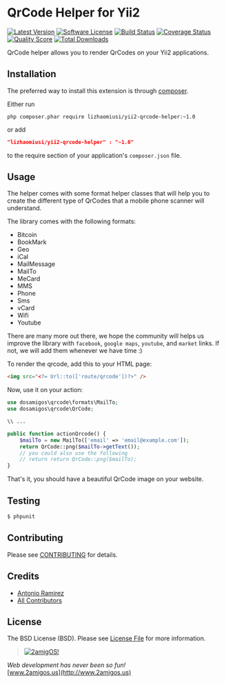 QrCode Helper for Yii2
======================

[![Latest Version](https://img.shields.io/github/tag/lizhaomiusi/yii2-qrcode-helper.svg?style=flat-square&label=release)](https://github.com/lizhaomiusi/yii2-qrcode-helper/tags)
[![Software License](https://img.shields.io/badge/license-BSD-brightgreen.svg?style=flat-square)](LICENSE.md)
[![Build Status](https://img.shields.io/travis/lizhaomiusi/yii2-qrcode-helper/master.svg?style=flat-square)](https://travis-ci.org/lizhaomiusi/yii2-qrcode-helper)
[![Coverage Status](https://img.shields.io/scrutinizer/coverage/g/lizhaomiusi/yii2-qrcode-helper.svg?style=flat-square)](https://scrutinizer-ci.com/g/lizhaomiusi/yii2-qrcode-helper/code-structure)
[![Quality Score](https://img.shields.io/scrutinizer/g/lizhaomiusi/yii2-qrcode-helper.svg?style=flat-square)](https://scrutinizer-ci.com/g/lizhaomiusi/yii2-qrcode-helper)
[![Total Downloads](https://img.shields.io/packagist/dt/lizhaomiusi/yii2-qrcode-helper.svg?style=flat-square)](https://packagist.org/packages/lizhaomiusi/yii2-qrcode-helper)


QrCode helper allows you to render QrCodes on your Yii2 applications.

Installation
------------
The preferred way to install this extension is through [composer](http://getcomposer.org/download/).

Either run

```
php composer.phar require lizhaomiusi/yii2-qrcode-helper:~1.0
```
or add

```json
"lizhaomiusi/yii2-qrcode-helper" : "~1.0"
```

to the require section of your application's `composer.json` file.

Usage
-----

The helper comes with some format helper classes that will help you to create the different type of QrCodes that a
mobile phone scanner will understand.

The library comes with the following formats:

- Bitcoin
- BookMark
- Geo
- iCal
- MailMessage
- MailTo
- MeCard
- MMS
- Phone
- Sms
- vCard
- Wifi
- Youtube

There are many more out there, we hope the community will helps us improve the library with `facebook`, `google maps`,
`youtube`, and `market` links. If not, we will add them whenever we have time :)

To render the qrcode, add this to your HTML page:

```html
<img src="<?= Url::to(['route/qrcode'])?>" />
```

Now, use it on your action:

```php
use dosamigos\qrcode\formats\MailTo;
use dosamigos\qrcode\QrCode;

\\ ...

public function actionQrcode() {
    $mailTo = new MailTo(['email' => 'email@example.com']);
    return QrCode::png($mailTo->getText());
    // you could also use the following
    // return return QrCode::png($mailTo);
}

```

That's it, you should have a beautiful QrCode image on your website.

## Testing

``` bash
$ phpunit
```

## Contributing

Please see [CONTRIBUTING](CONTRIBUTING.md) for details.

## Credits

- [Antonio Ramirez](https://github.com/tonydspaniard)
- [All Contributors](../../contributors)

## License

The BSD License (BSD). Please see [License File](LICENSE.md) for more information.


> [![2amigOS!](http://www.gravatar.com/avatar/55363394d72945ff7ed312556ec041e0.png)](http://www.2amigos.us)

<i>Web development has never been so fun!</i>  
[www.2amigos.us](http://www.2amigos.us)
